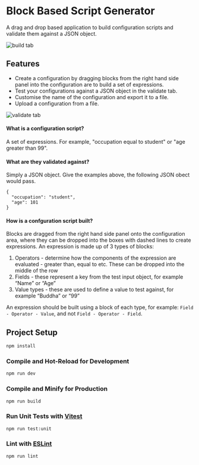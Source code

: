 # Block Based Script Generator

A drag and drop based application to build configuration scripts and validate them against a JSON object.

![build tab](https://github.com/willelson/block-based-configurator/assets/10315667/221b9ddd-9692-4287-a36a-bd983d232c02)

## Features

- Create a configuration by dragging blocks from the right hand side panel into the configuration are to build a set of expressions.
- Test your configurations against a JSON object in the validate tab.
- Customise the name of the configuration and export it to a file.
- Upload a configuration from a file.


![validate tab](https://github.com/willelson/block-based-configurator/assets/10315667/11de500f-2809-4a2f-9950-4794b6528cc7)

#### What is a configuration script?
A set of expressions. For example, "occupation equal to student" or "age greater than 99".

#### What are they validated against?
Simply a JSON object. Give the examples above, the following JSON obect would pass.
```
{
  "occupation": "student",
  "age": 101
}
```

#### How is a confguration script built?
Blocks are dragged from the right hand side panel onto the configuration area, where they can be dropped into the boxes with dashed lines to create expressions. An expression is made up of 3 types of blocks:
1. Operators - determine how the components of the expression are evaluated - greater than, equal to etc. These can be dropped into the middle of the row
2. Fields - these represent a key from the test input object, for example “Name” or “Age”
3. Value types - these are used to define a value to test against, for example “Buddha” or “99”

An expression should be built using a block of each type, for example: `Field - Operator - Value`, and not `Field - Operator - Field`.

## Project Setup

```sh
npm install
```

### Compile and Hot-Reload for Development

```sh
npm run dev
```

### Compile and Minify for Production

```sh
npm run build
```

### Run Unit Tests with [Vitest](https://vitest.dev/)

```sh
npm run test:unit
```

### Lint with [ESLint](https://eslint.org/)

```sh
npm run lint
```
